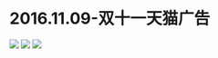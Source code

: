 # 2016.11.09-双十一天猫广告
![](https://bilicover2016.github.io/2016.11.09-1.jpg)
![](https://bilicover2016.github.io/2016.11.09-2.jpg)
![](https://bilicover2016.github.io/2016.11.09-3.jpg)
